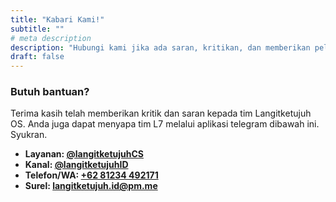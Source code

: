 ```yaml
---
title: "Kabari Kami!"
subtitle: ""
# meta description
description: "Hubungi kami jika ada saran, kritikan, dan memberikan pelaporan kutu. Atau sekedar menyapa kami :)"
draft: false
---
```


### Butuh bantuan?
Terima kasih telah memberikan kritik dan saran kepada tim Langitketujuh OS. Anda juga dapat menyapa tim L7 melalui aplikasi telegram dibawah ini. Syukran.

* **Layanan: [@langitketujuhCS](https://t.me/langitketujuhCS)**
* **Kanal: [@langitketujuhID](https://t.me/langitketujuhID)**
* **Telefon/WA: [+62 81234 492171](https://wa.me/+6281234492171)**
* **Surel: [langitketujuh.id@pm.me](mailto:langitketujuh.id@pm.me)**
